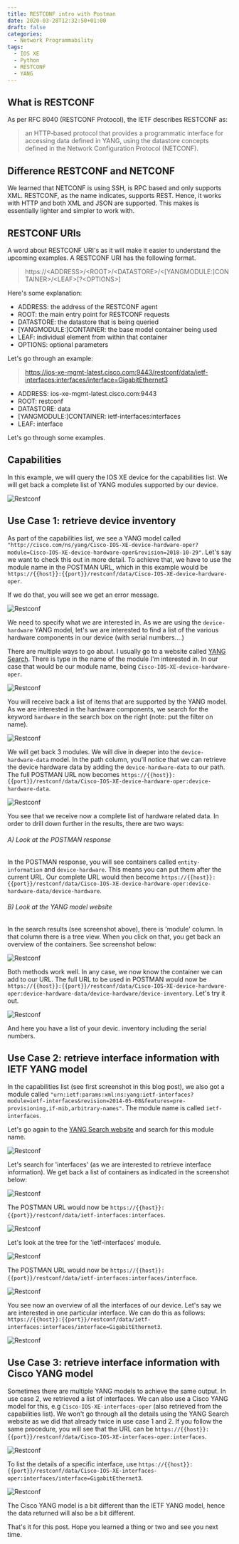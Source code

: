 ```yaml
---
title: RESTCONF intro with Postman
date: 2020-03-28T12:32:50+01:00
draft: false
categories:
  - Network Programmability
tags:
  - IOS XE
  - Python
  - RESTCONF
  - YANG
---
```


## What is RESTCONF
As per RFC 8040 (RESTCONF Protocol), the IETF describes RESTCONF as:

> an HTTP-based protocol that provides a programmatic interface for accessing data defined in YANG, using the datastore concepts defined in the Network Configuration Protocol (NETCONF).

## Difference RESTCONF and NETCONF
We learned that NETCONF is using SSH, is RPC based and only supports XML. RESTCONF, as the name indicates, supports REST. Hence, it works with HTTP and both XML and JSON are supported. This makes is essentially lighter and simpler to work with.

## RESTCONF URIs

A word about RESTCONF URI's as it will make it easier to understand the upcoming examples. A RESTCONF URI has the following format.

> https://\<ADDRESS>/\<ROOT>/\<DATASTORE>/\<[YANGMODULE:]CONTAINER>/\<LEAF>[?\<OPTIONS>]

Here's some explanation:
- ADDRESS: the address of the RESTCONF agent
- ROOT: the main entry point for RESTCONF requests
- DATASTORE: the datastore that is being queried
- [YANGMODULE:]CONTAINER: the base model container being used
- LEAF: individual element from within that container
- OPTIONS: optional parameters

Let's go through an example:

> https://ios-xe-mgmt-latest.cisco.com:9443/restconf/data/ietf-interfaces:interfaces/interface=GigabitEthernet3

- ADDRESS: ios-xe-mgmt-latest.cisco.com:9443
- ROOT: restconf
- DATASTORE: data
- [YANGMODULE:]CONTAINER: ietf-interfaces:interfaces
- LEAF: interface

Let's go through some examples.

## Capabilities
In this example, we will query the IOS XE device for the capabilities list. We will get back a complete list of YANG modules supported by our device.

![Restconf](/images/2020-04-02-1.png)

## Use Case 1: retrieve device inventory

As part of the capabilities list, we see a YANG model called `"http://cisco.com/ns/yang/Cisco-IOS-XE-device-hardware-oper?module=Cisco-IOS-XE-device-hardware-oper&revision=2018-10-29"`. Let's say we want to check this out in more detail. To achieve that, we have to use the module name in the POSTMAN URL, which in this example would be `https://{{host}}:{{port}}/restconf/data/Cisco-IOS-XE-device-hardware-oper`. 

If we do that, you will see we get an error message.

![Restconf](/images/2020-04-02-2.png)

We need to specify what we are interested in. As we are using the `device-hardware` YANG model, let's we are interested to find a list of the various hardware components in our device (with serial numbers....)

There are multiple ways to go about. I usually go to a website called [YANG Search](https://yangcatalog.org/yang-search/). There is type in the name of the module I'm interested in. In our case that would be our module name, being `Cisco-IOS-XE-device-hardware-oper`.

![Restconf](/images/2020-04-02-3.png)

You will receive back a list of items that are supported by the YANG model. As we are interested in the hardware components, we search for the keyword `hardware` in the search box on the right (note: put the filter on name).

![Restconf](/images/2020-04-02-4.png)

We will get back 3 modules. We will dive in deeper into the `device-hardware-data` model. In the path column, you'll notice that we can retrieve the device hardware data by adding the `device-hardware-data` to our path. The full POSTMAN URL now becomes `https://{{host}}:{{port}}/restconf/data/Cisco-IOS-XE-device-hardware-oper:device-hardware-data`.

![Restconf](/images/2020-04-02-5.png)

You see that we receive now a complete list of hardware related data. In order to drill down further in the results, there are two ways:

###### A) Look at the POSTMAN response

In the POSTMAN response, you will see containers called `entity-information` and `device-hardware`. This means you can put them after the current URL. Our complete URL would then become `https://{{host}}:{{port}}/restconf/data/Cisco-IOS-XE-device-hardware-oper:device-hardware-data/device-hardware`.

###### B) Look at the YANG model website

In the search results (see screenshot above), there is 'module' column. In that column there is a tree view. When you click on that, you get back an overview of the containers. See screenshot below:

![Restconf](/images/2020-04-02-6.png)

Both methods work well. In any case, we now know the container we can add to our URL. The full URL to be used in POSTMAN would now be `https://{{host}}:{{port}}/restconf/data/Cisco-IOS-XE-device-hardware-oper:device-hardware-data/device-hardware/device-inventory`. Let's try it out.

![Restconf](/images/2020-04-02-7.png)

And here you have a list of your devic. inventory including the serial numbers.

## Use Case 2: retrieve interface information with IETF YANG model

In the capabilities list (see first screenshot in this blog post), we also got a module called `"urn:ietf:params:xml:ns:yang:ietf-interfaces?module=ietf-interfaces&revision=2014-05-08&features=pre-provisioning,if-mib,arbitrary-names"`. The module name is called `ietf-interfaces`.

Let's go again to the [YANG Search website](https://yangcatalog.org/yang-search) and search for this module name.

![Restconf](/images/2020-04-02-8.png)

Let's search for 'interfaces' (as we are interested to retrieve interface information). We get back a list of containers as indicated in the screenshot below:

![Restconf](/images/2020-04-02-9.png)

The POSTMAN URL would now be `https://{{host}}:{{port}}/restconf/data/ietf-interfaces:interfaces`. 

![Restconf](/images/2020-04-02-10.png)

Let's look at the tree for the 'ietf-interfaces' module. 

![Restconf](/images/2020-04-02-11.png)

The POSTMAN URL would now be `https://{{host}}:{{port}}/restconf/data/ietf-interfaces:interfaces/interface`. 

![Restconf](/images/2020-04-02-12.png)

You see now an overview of all the interfaces of our device. Let's say we are interested in one particular interface. We can do this as follows: `https://{{host}}:{{port}}/restconf/data/ietf-interfaces:interfaces/interface=GigabitEthernet3`.

![Restconf](/images/2020-04-02-13.png)

## Use Case 3: retrieve interface information with Cisco YANG model

Sometimes there are multiple YANG models to achieve the same output. In use case 2, we retrieved a list of interfaces. We can also use a Cisco YANG model for this, e.g `Cisco-IOS-XE-interfaces-oper` (also retrieved from the capabilities list). We won't go through all the details using the YANG Search website as we did that already twice in use case 1 and 2. If you follow the same procedure, you will see that the URL can be `https://{{host}}:{{port}}/restconf/data/Cisco-IOS-XE-interfaces-oper:interfaces`.

![Restconf](/images/2020-04-02-14.png)

To list the details of a specific interface, use `https://{{host}}:{{port}}/restconf/data/Cisco-IOS-XE-interfaces-oper:interfaces/interface=GigabitEthernet3`.

![Restconf](/images/2020-04-02-15.png)

The Cisco YANG model is a bit different than the IETF YANG model, hence the data returned will also be a bit different.

That's it for this post. Hope you learned a thing or two and see you next time.